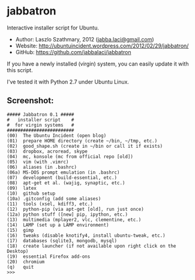 jabbatron
=========

Interactive installer script for Ubuntu.

* Author:  Laszlo Szathmary, 2012 (<jabba.laci@gmail.com>)
* Website: <http://ubuntuincident.wordpress.com/2012/02/29/jabbatron/>
* GitHub:  <https://github.com/jabbalaci/jabbatron>

If you have a newly installed (virgin) system,
you can easily update it with this script.

I've tested it with Python 2.7 under Ubuntu Linux.

Screenshot:
-----------

    ##### Jabbatron 0.1 #####
    #   installer script    #
    #  for virgin systems   #
    #########################
    (00)  The Ubuntu Incident (open blog)
    (01)  prepare HOME directory (create ~/bin, ~/tmp, etc.)
    (02)  good_shape.sh (create in ~/bin or call it if exists)
    (03)  dropbox, acroread, skype
    (04)  mc, konsole (mc from official repo [old])
    (05)  vim (with .vimrc)
    (06)  aliases (in .bashrc)
    (06a) MS-DOS prompt emulation (in .bashrc)
    (07)  development (build-essential, etc.)
    (08)  apt-get et al. (wajig, synaptic, etc.)
    (09)  latex
    (10)  github setup
    (10a) .gitconfig (add some aliases)
    (11)  tools (xsel, kdiff3, etc.)
    (12)  python-pip (via apt-get [old], run just once)
    (12a) python stuff ([new] pip, ipython, etc.)
    (13)  multimedia (mplayer2, vlc, clementine, etc.)
    (14)  LAMP (set up a LAMP environment)
    (15)  gimp
    (16)  tweaks (disable knotify4, install ubuntu-tweak, etc.)
    (17)  databases (sqlite3, mongodb, mysql)
    (18)  create launcher (if not available upon right click on the Desktop)
    (19)  essential Firefox add-ons
    (20)  chromium
    (q)   quit
    >>>
